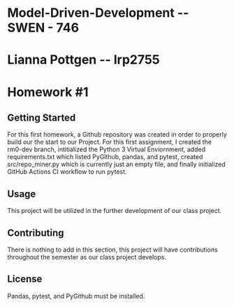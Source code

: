 # Model-Driven-Development -- SWEN - 746 
# Lianna Pottgen -- lrp2755
# Homework #1

## Getting Started

For this first homework, a Github repository was created in order to properly 
build our the start to our Project. For this first assignment, I created the rm0-dev
branch, intitialized the Python 3 Virtual Enviornment, added requirements.txt 
which listed PyGithub, pandas, and pytest, created src/repo_miner.py which is currently
just an empty file, and finally initialized GitHub Actions CI workflow to run pytest. 

## Usage

This project will be utilized in the further development of our class project.

## Contributing

There is nothing to add in this section, this project will have contributions
throughout the semester as our class project develops. 

## License

Pandas, pytest, and PyGithub must be installed. 